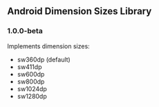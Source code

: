 ## Android Dimension Sizes Library
### 1.0.0-beta
Implements dimension sizes:

* sw360dp (default)
* sw411dp
* sw600dp
* sw800dp
* sw1024dp
* sw1280dp
